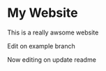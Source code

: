 # My Website

This is a really awsome website

Edit on example branch

Now editing on update readme

